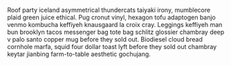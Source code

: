 Roof party iceland asymmetrical thundercats taiyaki irony, mumblecore plaid green juice ethical. Pug cronut vinyl, hexagon tofu adaptogen banjo venmo kombucha keffiyeh knausgaard la croix cray. Leggings keffiyeh man bun brooklyn tacos messenger bag tote bag schlitz glossier chambray deep v palo santo copper mug before they sold out. Biodiesel cloud bread cornhole marfa, squid four dollar toast lyft before they sold out chambray keytar jianbing farm-to-table aesthetic gochujang.